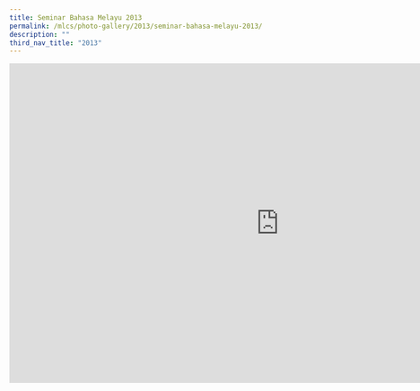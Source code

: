 ```yaml
---
title: Seminar Bahasa Melayu 2013
permalink: /mlcs/photo-gallery/2013/seminar-bahasa-melayu-2013/
description: ""
third_nav_title: "2013"
---
```

<iframe allowfullscreen="true" height="569" width="960" frameborder="0" src="https://docs.google.com/presentation/d/e/2PACX-1vT2ww9m0wtYOePnus6xdEizkpzpoqDCfg2fwXozs6Pa8UiZdPFhKi8wMq545bNtwDaBUSVvoB-RGoYM/embed?start=true&amp;loop=true&amp;delayms=5000"></iframe>